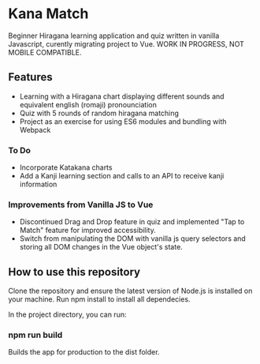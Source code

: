 # Kana Match
Beginner Hiragana learning application and quiz written in vanilla Javascript, curently migrating project to Vue. WORK IN PROGRESS, NOT MOBILE COMPATIBLE.

## Features
- Learning with a Hiragana chart displaying different sounds and equivalent english (romaji) pronounciation
- Quiz with 5 rounds of random hiragana matching
- Project as an exercise for using ES6 modules and bundling with Webpack

### To Do
- Incorporate Katakana charts
- Add a Kanji learning section and calls to an API to receive kanji information

### Improvements from Vanilla JS to Vue
- Discontinued Drag and Drop feature in quiz and implemented "Tap to Match" feature for improved accessibility. 
- Switch from manipulating the DOM with vanilla js query selectors and storing all DOM changes in the Vue object's state. 

## How to use this repository

Clone the repository and ensure the latest version of Node.js is installed on your machine.
Run npm install to install all dependecies. 

In the project directory, you can run:

### npm run build 
Builds the app for production to the dist folder.  
